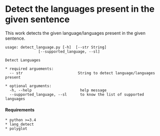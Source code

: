# Detect the languages present in the given sentence

This work detects the given language/languages present in the given sentence.

```
usage: detect_language.py [-h]  [--str String]
               [--supported_language, --sl]

Detect Languages

* required arguements:
  -- str                         String to detect language/languages present
  
* optional arguments:
  -h, --help                      help message
  --supported_language, --sl      to know the list of supported languages

```

#### Requirements

```
* python >=3.4
* lang_detect
* polyglot

```
